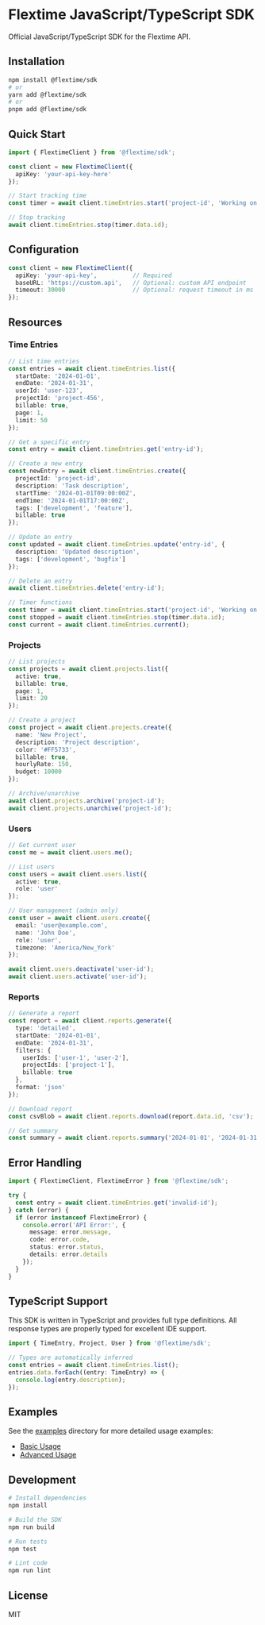 # Flextime JavaScript/TypeScript SDK

Official JavaScript/TypeScript SDK for the Flextime API.

## Installation

```bash
npm install @flextime/sdk
# or
yarn add @flextime/sdk
# or
pnpm add @flextime/sdk
```

## Quick Start

```typescript
import { FlextimeClient } from '@flextime/sdk';

const client = new FlextimeClient({
  apiKey: 'your-api-key-here'
});

// Start tracking time
const timer = await client.timeEntries.start('project-id', 'Working on task');

// Stop tracking
await client.timeEntries.stop(timer.data.id);
```

## Configuration

```typescript
const client = new FlextimeClient({
  apiKey: 'your-api-key',          // Required
  baseURL: 'https://custom.api',   // Optional: custom API endpoint
  timeout: 30000                   // Optional: request timeout in ms
});
```

## Resources

### Time Entries

```typescript
// List time entries
const entries = await client.timeEntries.list({
  startDate: '2024-01-01',
  endDate: '2024-01-31',
  userId: 'user-123',
  projectId: 'project-456',
  billable: true,
  page: 1,
  limit: 50
});

// Get a specific entry
const entry = await client.timeEntries.get('entry-id');

// Create a new entry
const newEntry = await client.timeEntries.create({
  projectId: 'project-id',
  description: 'Task description',
  startTime: '2024-01-01T09:00:00Z',
  endTime: '2024-01-01T17:00:00Z',
  tags: ['development', 'feature'],
  billable: true
});

// Update an entry
const updated = await client.timeEntries.update('entry-id', {
  description: 'Updated description',
  tags: ['development', 'bugfix']
});

// Delete an entry
await client.timeEntries.delete('entry-id');

// Timer functions
const timer = await client.timeEntries.start('project-id', 'Working on feature');
const stopped = await client.timeEntries.stop(timer.data.id);
const current = await client.timeEntries.current();
```

### Projects

```typescript
// List projects
const projects = await client.projects.list({
  active: true,
  billable: true,
  page: 1,
  limit: 20
});

// Create a project
const project = await client.projects.create({
  name: 'New Project',
  description: 'Project description',
  color: '#FF5733',
  billable: true,
  hourlyRate: 150,
  budget: 10000
});

// Archive/unarchive
await client.projects.archive('project-id');
await client.projects.unarchive('project-id');
```

### Users

```typescript
// Get current user
const me = await client.users.me();

// List users
const users = await client.users.list({
  active: true,
  role: 'user'
});

// User management (admin only)
const user = await client.users.create({
  email: 'user@example.com',
  name: 'John Doe',
  role: 'user',
  timezone: 'America/New_York'
});

await client.users.deactivate('user-id');
await client.users.activate('user-id');
```

### Reports

```typescript
// Generate a report
const report = await client.reports.generate({
  type: 'detailed',
  startDate: '2024-01-01',
  endDate: '2024-01-31',
  filters: {
    userIds: ['user-1', 'user-2'],
    projectIds: ['project-1'],
    billable: true
  },
  format: 'json'
});

// Download report
const csvBlob = await client.reports.download(report.data.id, 'csv');

// Get summary
const summary = await client.reports.summary('2024-01-01', '2024-01-31');
```

## Error Handling

```typescript
import { FlextimeClient, FlextimeError } from '@flextime/sdk';

try {
  const entry = await client.timeEntries.get('invalid-id');
} catch (error) {
  if (error instanceof FlextimeError) {
    console.error('API Error:', {
      message: error.message,
      code: error.code,
      status: error.status,
      details: error.details
    });
  }
}
```

## TypeScript Support

This SDK is written in TypeScript and provides full type definitions. All response types are properly typed for excellent IDE support.

```typescript
import { TimeEntry, Project, User } from '@flextime/sdk';

// Types are automatically inferred
const entries = await client.timeEntries.list();
entries.data.forEach((entry: TimeEntry) => {
  console.log(entry.description);
});
```

## Examples

See the [examples](./examples) directory for more detailed usage examples:

- [Basic Usage](./examples/basic-usage.ts)
- [Advanced Usage](./examples/advanced-usage.ts)

## Development

```bash
# Install dependencies
npm install

# Build the SDK
npm run build

# Run tests
npm test

# Lint code
npm run lint
```

## License

MIT